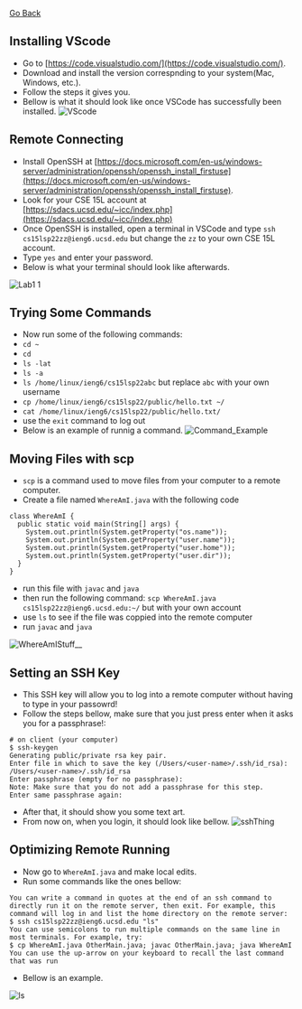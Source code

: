[Go Back](https://bridgettezagrebin.github.io/cse15l-lab-reports/)

## Installing VScode
* Go to [https://code.visualstudio.com/](https://code.visualstudio.com/).
* Download and install the version correspnding to your system(Mac, Windows, etc.).
* Follow the steps it gives you.
* Bellow is what it should look like once VSCode has successfully been installed.
![VScode](https://user-images.githubusercontent.com/103292060/162644188-063fea7b-c9be-4119-8868-565bbfc4a562.PNG)

## Remote Connecting
* Install OpenSSH at [https://docs.microsoft.com/en-us/windows-server/administration/openssh/openssh_install_firstuse](https://docs.microsoft.com/en-us/windows-server/administration/openssh/openssh_install_firstuse).
* Look for your CSE 15L account at [https://sdacs.ucsd.edu/~icc/index.php](https://sdacs.ucsd.edu/~icc/index.php)
* Once OpenSSH is installed, open a terminal in VSCode and type `ssh cs15lsp22zz@ieng6.ucsd.edu` but change the `zz` to your own CSE 15L account.
* Type `yes` and enter your password.
* Below is what your terminal should look like afterwards.

![Lab1 1](https://user-images.githubusercontent.com/103292060/162556043-f108c674-9d29-4a27-94d4-3d842de0f274.PNG)

## Trying Some Commands
*  Now run some of the following commands:
* `cd ~`
*  `cd`
*  `ls -lat`
*  `ls -a`
*  `ls /home/linux/ieng6/cs15lsp22abc` but replace `abc` with your own username
*  `cp /home/linux/ieng6/cs15lsp22/public/hello.txt ~/`
*  `cat /home/linux/ieng6/cs15lsp22/public/hello.txt/`
*  use the `exit` command to log out
*  Below is an example of runnig a command.
![Command_Example](https://user-images.githubusercontent.com/103292060/162651712-bd3b9256-b2b9-4911-a727-384db8b9ea2d.PNG)

## Moving Files with scp
* `scp` is a command used to move files from your computer to a remote computer.
* Create a file named `WhereAmI.java` with the following code

```
class WhereAmI {
  public static void main(String[] args) {
    System.out.println(System.getProperty("os.name"));
    System.out.println(System.getProperty("user.name"));
    System.out.println(System.getProperty("user.home"));
    System.out.println(System.getProperty("user.dir"));
  }
}
```
* run this file with `javac` and `java`
* then run the following command: `scp WhereAmI.java cs15lsp22zz@ieng6.ucsd.edu:~/` but with your own account
* use `ls` to see if the file was coppied into the remote computer
* run `javac`   and `java`

![WhereAmIStuff__](https://user-images.githubusercontent.com/103292060/162654668-3c9b6729-73b9-4ff3-ae81-79c4b2cfed44.PNG)

## Setting an SSH Key
* This SSH key will allow you to log into a remote computer without having to type in your passowrd!
* Follow the steps bellow, make sure that you just press enter when it asks you for a passphrase!:
```
# on client (your computer)
$ ssh-keygen
Generating public/private rsa key pair.
Enter file in which to save the key (/Users/<user-name>/.ssh/id_rsa): /Users/<user-name>/.ssh/id_rsa
Enter passphrase (empty for no passphrase): 
Note: Make sure that you do not add a passphrase for this step.
Enter same passphrase again: 
```
* After that, it should show you some text art.
* From now on, when you login, it should look like bellow.
![sshThing](https://user-images.githubusercontent.com/103292060/162655145-d4b4017a-7557-47e5-afc8-825e3646b26a.PNG)

## Optimizing Remote Running
* Now go to `WhereAmI.java` and make local edits.
* Run some commands like the ones bellow:
```
You can write a command in quotes at the end of an ssh command to directly run it on the remote server, then exit. For example, this command will log in and list the home directory on the remote server:
$ ssh cs15lsp22zz@ieng6.ucsd.edu "ls"
You can use semicolons to run multiple commands on the same line in most terminals. For example, try:
$ cp WhereAmI.java OtherMain.java; javac OtherMain.java; java WhereAmI
You can use the up-arrow on your keyboard to recall the last command that was run
```
* Bellow is an example.

![ls](https://user-images.githubusercontent.com/103292060/162658213-7632d06c-09ba-4cfa-83bb-0f3bddbf71f5.PNG)
